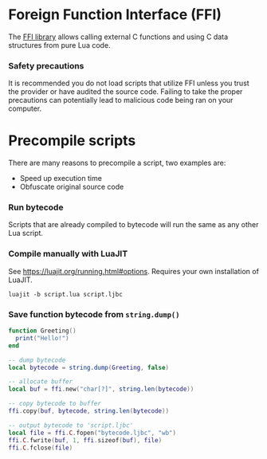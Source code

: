 # Foreign Function Interface (FFI)
The [FFI library](https://luajit.org/ext_ffi.html) allows calling external C functions and using C data structures from pure Lua code.

### Safety precautions
It is recommended you do not load scripts that utilize FFI unless you trust the provider or have audited the source code. Failing to take the proper precautions can potentially lead to malicious code being ran on your computer.

# Precompile scripts
There are many reasons to precompile a script, two examples are: 
- Speed up execution time
- Obfuscate original source code

### Run bytecode
Scripts that are already compiled to bytecode will run the same as any other Lua script.

### Compile manually with LuaJIT
See <https://luajit.org/running.html#options>. Requires your own installation of LuaJIT.
```
luajit -b script.lua script.ljbc
```

### Save function bytecode from `string.dump()`
```lua
function Greeting()
  print("Hello!")
end

-- dump bytecode
local bytecode = string.dump(Greeting, false)

-- allocate buffer
local buf = ffi.new("char[?]", string.len(bytecode))

-- copy bytecode to buffer
ffi.copy(buf, bytecode, string.len(bytecode))

-- output bytecode to 'script.ljbc'
local file = ffi.C.fopen("bytecode.ljbc", "wb")
ffi.C.fwrite(buf, 1, ffi.sizeof(buf), file)
ffi.C.fclose(file)
```
